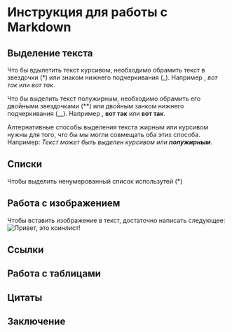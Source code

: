 # Инструкция для работы с Markdown

## Выделение текста

Что бы вдылетить текст курсивом, необходимо обрамить текст в звездочки (*) или знаком нижнего подчеркивания (_). Например , *вот так* или _вот так_.

Что бы выделить текст полужирным, необходимо обрамить его двойными звездочками (**) или двойным занком нижнего подчеркивания (__). Например , **вот так** или __вот так__.

Алтернативные способы выделения текста жирным или курсивом нужны для того, что бы мы могли совмещать оба этих способа.
Например: _Текст может быть выделен курсивом или **полужирным**_.

## Списки

Чтобы выделить ненумерованный список использутей (*)

## Работа с изображением

Чтобы вставить изображение в текст, достаточно написать следующее: ![Привет, это коинлист!](img11.png) 

## Ссылки

## Работа с таблицами

## Цитаты

## Заключение

